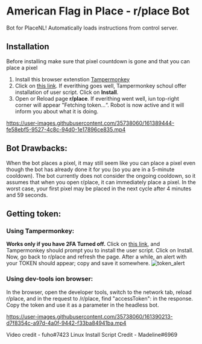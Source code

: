 # American Flag in Place - r/place Bot
 
Bot for PlaceNL! Automatically loads instructions from control server.
 
 
## Installation
 
Before installing make sure that pixel countdown is gone and that you can place a pixel
 
1. Install this browser extenstion [Tampermonkey](https://www.tampermonkey.net/)
2. Click on [this link](./tampermonkey/placenlbot.user.js?raw=1). If everithing goes well, Tampermonkey schoul offer installation of user script. Click on **Install**.
3. Open or Reload page **r/place**. If everithing went well, iun top-right corner will appear "Fetching token...“. Robot is now active and it will inform you about what it is doing.
 
 
 
https://user-images.githubusercontent.com/35738060/161389444-fe58ebf5-9527-4c8c-94d0-1e17896ce835.mp4
 
 
 
## Bot Drawbacks:
 
When the bot places a pixel, it may still seem like you can place a pixel even though the bot has already done it for you (so you are in a 5-minute cooldown). The bot currently does not consider the ongoing cooldown, so it assumes that when you open r/place, it can immediately place a pixel. In the worst case, your first pixel may be placed in the next cycle after 4 minutes and 59 seconds.
 
 
 
## Getting token:
 
### Using Tampermonkey:  
**Works only if you have 2FA Turned off.**
Click on [this link](./tampermonkey/print_token.user.js?raw=1), and Tampermonkey should prompt you to install the user script. Click on Install. Now, go back to r/place and refresh the page. After a while, an alert with your TOKEN should appear; copy and save it somewhere.
![token_alert](https://user-images.githubusercontent.com/539452/161394556-09c14efe-9f1d-4511-92bc-682100f34043.jpg)
 
### Using dev-tools ion browser:  
In the browser, open the developer tools, switch to the network tab, reload r/place, and in the request to /r/place, find "accessToken":<token> in the response. Copy the token and use it as a parameter in the headless bot.
 
https://user-images.githubusercontent.com/35738060/161390213-d7f8354c-a97d-4a0f-9442-f33ba84941ba.mp4
 
Video credit - fuho#7423
Linux Install Script Credit - Madeline#6969
